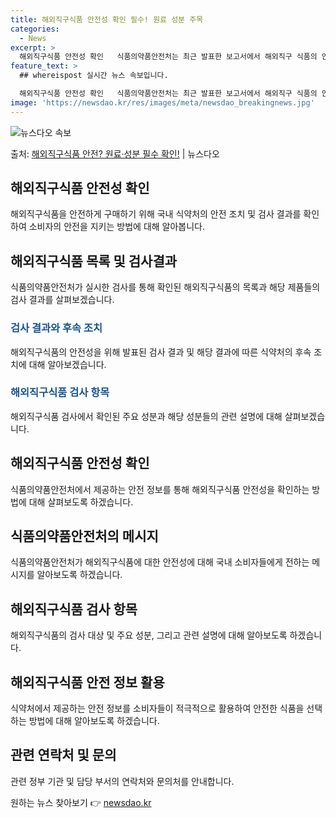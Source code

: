 ```yaml
---
title: 해외직구식품 안전성 확인 필수! 원료 성분 주목
categories:
  - News
excerpt: >
  해외직구식품 안전성 확인   식품의약품안전처는 최근 발표한 보고서에서 해외직구 식품의 안전성을 보장할 수 없…
feature_text: >
  ## whereispost 실시간 뉴스 속보입니다.

  해외직구식품 안전성 확인   식품의약품안전처는 최근 발표한 보고서에서 해외직구 식품의 안전성을 보장할 수 없…
image: 'https://newsdao.kr/res/images/meta/newsdao_breakingnews.jpg'
---
```


![뉴스다오 속보](https://newsdao.kr/res/images/meta/newsdao_breakingnews.jpg)

<p>출처: <a href="https://newsdao.kr/4114" rel="dofollow">해외직구식품 안전? 원료·성분 필수 확인!</a> | 뉴스다오</p>

<h2 data-ke-size="size26">해외직구식품 안전성 확인</h2>
<p data-ke-size="size16">해외직구식품을 안전하게 구매하기 위해 국내 식약처의 안전 조치 및 검사 결과를 확인하여 소비자의 안전을 지키는 방법에 대해 알아봅니다.</p>

<h2 data-ke-size="size24">해외직구식품 목록 및 검사결과</h2>
<p data-ke-size="size16">식품의약품안전처가 실시한 검사를 통해 확인된 해외직구식품의 목록과 해당 제품들의 검사 결과를 살펴보겠습니다.</p>

<h3 data-ke-size="size22"><b><span style="color: #1a5490;">검사 결과와 후속 조치</span></b></h3>
<p data-ke-size="size16">해외직구식품의 안전성을 위해 발표된 검사 결과 및 해당 결과에 따른 식약처의 후속 조치에 대해 알아보겠습니다.</p>

<h3 data-ke-size="size22"><b><span style="color: #1a5490;">해외직구식품 검사 항목</span></b></h3>
<p data-ke-size="size16">해외직구식품 검사에서 확인된 주요 성분과 해당 성분들의 관련 설명에 대해 살펴보겠습니다.</p>

<h2 data-ke-size="size24">해외직구식품 안전성 확인</h2>
<p data-ke-size="size16">식품의약품안전처에서 제공하는 안전 정보를 통해 해외직구식품 안전성을 확인하는 방법에 대해 살펴보도록 하겠습니다.</p>

<h2 data-ke-size="size24">식품의약품안전처의 메시지</h2>
<p data-ke-size="size16">식품의약품안전처가 해외직구식품에 대한 안전성에 대해 국내 소비자들에게 전하는 메시지를 알아보도록 하겠습니다.</p>

<h2 data-ke-size="size24">해외직구식품 검사 항목</h2>
<p data-ke-size="size16">해외직구식품의 검사 대상 및 주요 성분, 그리고 관련 설명에 대해 알아보도록 하겠습니다.</p>

<h2 data-ke-size="size24">해외직구식품 안전 정보 활용</h2>
<p data-ke-size="size16">식약처에서 제공하는 안전 정보를 소비자들이 적극적으로 활용하여 안전한 식품을 선택하는 방법에 대해 알아보도록 하겠습니다.</p>

<h2 data-ke-size="size24">관련 연락처 및 문의</h2>
<p data-ke-size="size16">관련 정부 기관 및 담당 부서의 연락처와 문의처를 안내합니다.</p> 

원하는 뉴스 찾아보기 👉 <a href="https://newsdao.kr" rel="dofollow">newsdao.kr</a>


